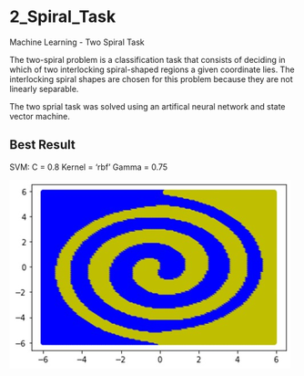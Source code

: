 # 2_Spiral_Task
Machine Learning - Two Spiral Task

The two-spiral problem is a classification task that consists of deciding in which of two interlocking spiral-shaped regions a given coordinate lies. The interlocking spiral shapes are chosen for this problem because they are not linearly separable.

The two sprial task was solved using an artifical neural network and state vector machine. 

## Best Result
SVM: 
    C = 0.8
    Kernel =  ‘rbf’
    Gamma = 0.75

![](Best_Result.jpg)
